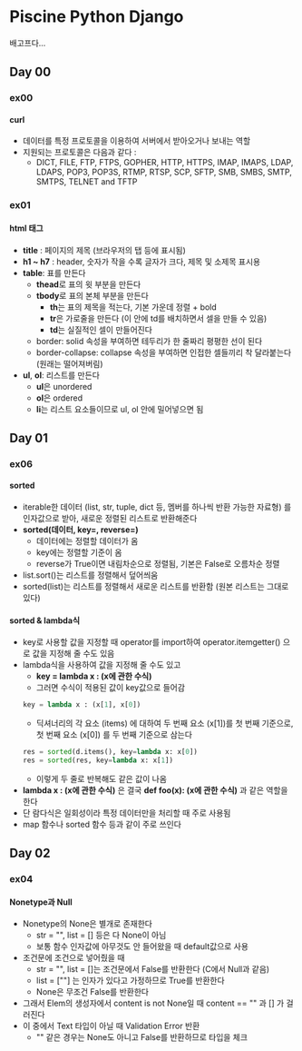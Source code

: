 # Piscine Python Django
배고프다...

## Day 00

### ex00
#### curl
- 데이터를 특정 프로토콜을 이용하여 서버에서 받아오거나 보내는 역할
- 지원되는 프로토콜은 다음과 같다 :
	- DICT, FILE, FTP, FTPS, GOPHER, HTTP, HTTPS, IMAP, IMAPS, LDAP, LDAPS, POP3,  POP3S,  RTMP,  RTSP, SCP, SFTP, SMB, SMBS, SMTP, SMTPS, TELNET and TFTP

### ex01
#### html 태그
- **title** : 페이지의 제목 (브라우저의 탭 등에 표시됨)
- **h1 ~ h7** : header, 숫자가 작을 수록 글자가 크다, 제목 및 소제목 표시용
- **table**: 표를 만든다
	- **thead**로 표의 윗 부분을 만든다
	- **tbody**로 표의 본체 부분을 만든다
		- **th**는 표의 제목을 적는다, 기본 가운데 정렬 + bold
		- **tr**은 가로줄을 만든다 (이 안에 td를 배치하면서 셀을 만들 수 있음)
		- **td**는 실질적인 셀이 만들어진다
	- border: solid 속성을 부여하면 테두리가 한 줄짜리 평평한 선이 된다
	- border-collapse: collapse 속성을 부여하면 인접한 셀들끼리 착 달라붙는다 (원래는 떨어져버림)
- **ul**, **ol**: 리스트를 만든다
	- **ul**은 unordered
	- **ol**은 ordered
	- **li**는 리스트 요소들이므로 ul, ol 안에 밀어넣으면 됨

## Day 01

### ex06
#### sorted
- iterable한 데이터 (list, str, tuple, dict 등, 멤버를 하나씩 반환 가능한 자료형) 를 인자값으로 받아, 새로운 정렬된 리스트로 반환해준다
- **sorted(데이터, key=, reverse=)**
	- 데이터에는 정렬할 데이터가 옴
	- key에는 정렬할 기준이 옴
	- reverse가 True이면 내림차순으로 정렬됨, 기본은 False로 오름차순 정렬
- list.sort()는 리스트를 정렬해서 덮어씌움
- sorted(list)는 리스트를 정렬해서 새로운 리스트를 반환함 (원본 리스트는 그대로 있다)

#### sorted & lambda식
- key로 사용할 값을 지정할 때 operator를 import하여 operator.itemgetter() 으로 값을 지정해 줄 수도 있음
- lambda식을 사용하여 값을 지정해 줄 수도 있고
	- **key = lambda x : (x에 관한 수식)**
	- 그러면 수식이 적용된 값이 key값으로 들어감
	```py
	key = lambda x : (x[1], x[0])
	```
	- 딕셔너리의 각 요소 (items) 에 대하여 두 번째 요소 (x[1])를 첫 번째 기준으로, 첫 번째 요소 (x[0]) 를 두 번째 기준으로 삼는다
	```py
	res = sorted(d.items(), key=lambda x: x[0])
	res = sorted(res, key=lambda x: x[1])
	```
	- 이렇게 두 줄로 반복해도 같은 값이 나옴
- **lambda x : (x에 관한 수식)** 은 결국 **def foo(x): (x에 관한 수식)** 과 같은 역할을 한다
- 단 람다식은 일회성이라 특정 데이터만을 처리할 때 주로 사용됨
- map 함수나 sorted 함수 등과 같이 주로 쓰인다

## Day 02

### ex04
#### Nonetype과 Null
- Nonetype의 None은 별개로 존재한다
	- str = "", list = [] 등은 다 None이 아님
	- 보통 함수 인자값에 아무것도 안 들어왔을 때 default값으로 사용
- 조건문에 조건으로 넣어줬을 때
	- str = "", list = []는 조건문에서 False를 반환한다 (C에서 Null과 같음)
	- list = [""] 는 인자가 있다고 가정하므로 True를 반환한다
	- None은 무조건 False를 반환한다
- 그래서 Elem의 생성자에서 content is not None일 때 content == "" 과 [] 가 걸러진다
- 이 중에서 Text 타입이 아닐 때 Validation Error 반환
	- "" 같은 경우는 None도 아니고 False를 반환하므로 타입을 체크
